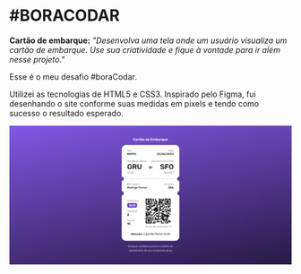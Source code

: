 # #BORACODAR

**Cartão de embarque:** _"Desenvolva uma tela onde um usuário visualiza um cartão de embarque. Use sua criatividade e fique à vontade para ir além nesse projeto."_

Esse é o meu desafio #boraCodar.

Utilizei as tecnologias de HTML5 e CSS3. Inspirado pelo Figma, fui desenhando o site conforme suas medidas em pixels e tendo como sucesso o resultado esperado.

![..](./print.png)


